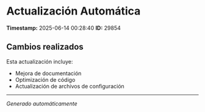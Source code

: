 # Actualización Automática

**Timestamp:** 2025-06-14 00:28:40
**ID:** 29854

## Cambios realizados

Esta actualización incluye:
- Mejora de documentación
- Optimización de código
- Actualización de archivos de configuración

---
*Generado automáticamente*
